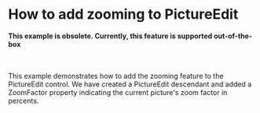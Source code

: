 # How to add zooming to PictureEdit


<p><strong>This example is obsolete. Currently, this feature is supported out-of-the-box</strong></p>
<p><br /><br />This example demonstrates how to add the zooming feature to the PictureEdit control. We have created a PictureEdit descendant and added a ZoomFactor property indicating the current picture's zoom factor in percents.</p>

<br/>


